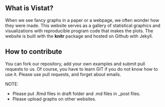## What is Vistat?

When we see fancy graphs in a paper or a webpage, we often wonder how they were made. 
This website serves as a gallery of statistical graphics and visualizations with reproducible 
program code that makes the plots. The website is built with the **knitr** package and 
hosted on Github with Jekyll.



## How to contribute

You can fork our repository, add your own examples and submit pull requests to us. 
Of course, you have to learn GIT if you do not know how to use it. 
Please use pull requests, and forget about emails.
     
NOTE:  

* Please put .Rmd files in draft folder and .md files in _post files.  
* Please upload graphs on other websites.